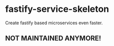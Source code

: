 # fastify-service-skeleton
Create fastify based microservices even faster.

## NOT MAINTAINED ANYMORE!